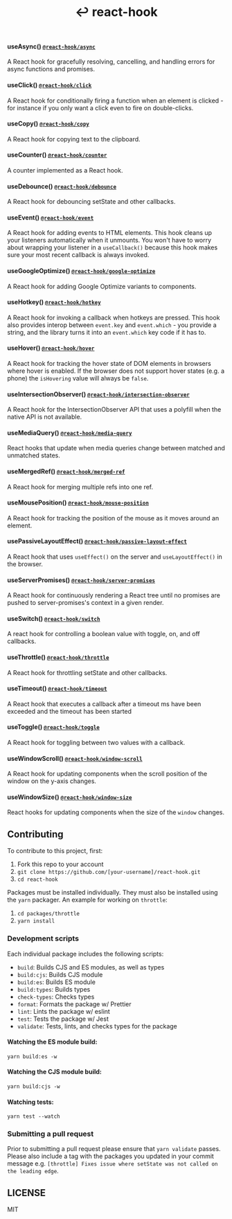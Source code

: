 <div align="center">
  <h1 align="center">
    ↩ react-hook
    <br>
    <br>
  </h1>
</div>

#### useAsync() [`@react-hook/async`](packages/async)

A React hook for gracefully resolving, cancelling, and handling errors for async functions
and promises.

#### useClick() [`@react-hook/click`](packages/click)

A React hook for conditionally firing a function when an element is
clicked - for instance if you only want a click even to fire on
double-clicks.

#### useCopy() [`@react-hook/copy`](packages/copy)

A React hook for copying text to the clipboard.

#### useCounter() [`@react-hook/counter`](packages/counter)

A counter implemented as a React hook.

#### useDebounce() [`@react-hook/debounce`](packages/debounce)

A React hook for debouncing setState and other callbacks.

#### useEvent() [`@react-hook/event`](packages/event)

A React hook for adding events to HTML elements. This hook cleans up your listeners
automatically when it unmounts. You won't have to worry about wrapping your
listener in a `useCallback()` because this hook makes sure your most recent callback
is always invoked.

#### useGoogleOptimize() [`@react-hook/google-optimize`](packages/google-optimize)

A React hook for adding Google Optimize variants to components.

#### useHotkey() [`@react-hook/hotkey`](packages/hotkey)

A React hook for invoking a callback when hotkeys are pressed. This hook also
provides interop between `event.key` and `event.which` - you provide a string, and
the library turns it into an `event.which` key code if it has to.

#### useHover() [`@react-hook/hover`](packages/hover)

A React hook for tracking the hover state of DOM elements in browsers
where hover is enabled. If the browser does not support hover states
(e.g. a phone) the `isHovering` value will always be `false`.

#### useIntersectionObserver() [`@react-hook/intersection-observer`](packages/intersection-observer)

A React hook for the IntersectionObserver API that uses a polyfill when the native API is not available.

#### useMediaQuery() [`@react-hook/media-query`](packages/media-query)

React hooks that update when media queries change between matched and unmatched states.

#### useMergedRef() [`@react-hook/merged-ref`](packages/merged-ref)

A React hook for merging multiple refs into one ref.

#### useMousePosition() [`@react-hook/mouse-position`](packages/mouse-position)

A React hook for tracking the position of the mouse as it moves around
an element.

#### usePassiveLayoutEffect() [`@react-hook/passive-layout-effect`](packages/passive-layout-effect)

A React hook that uses `useEffect()` on the server and `useLayoutEffect()` in the browser.

#### useServerPromises() [`@react-hook/server-promises`](packages/server-promises)

A React hook for continuously rendering a React tree until no promises are pushed to server-promises's
context in a given render.

#### useSwitch() [`@react-hook/switch`](packages/switch)

A react hook for controlling a boolean value with toggle, on, and off callbacks.

#### useThrottle() [`@react-hook/throttle`](packages/throttle)

A React hook for throttling setState and other callbacks.

#### useTimeout() [`@react-hook/timeout`](packages/timeout)

A React hook that executes a callback after a timeout ms have been exceeded and the timeout has been started

#### useToggle() [`@react-hook/toggle`](packages/toggle)

A React hook for toggling between two values with a callback.

#### useWindowScroll() [`@react-hook/window-scroll`](packages/window-scroll)

A React hook for updating components when the scroll position of the window
on the y-axis changes.

#### useWindowSize() [`@react-hook/window-size`](packages/window-size)

React hooks for updating components when the size of the `window`
changes.

## Contributing

To contribute to this project, first:

1. Fork this repo to your account
2. `git clone https://github.com/[your-username]/react-hook.git`
3. `cd react-hook`

Packages must be installed individually. They must also be installed using the `yarn` packager. An example for working on `throttle`:

1. `cd packages/throttle`
2. `yarn install`

### Development scripts

Each individual package includes the following scripts:

- `build`: Builds CJS and ES modules, as well as types
- `build:cjs`: Builds CJS module
- `build:es`: Builds ES module
- `build:types`: Builds types
- `check-types`: Checks types
- `format`: Formats the package w/ Prettier
- `lint`: Lints the package w/ eslint
- `test`: Tests the package w/ Jest
- `validate`: Tests, lints, and checks types for the package

#### Watching the ES module build:

`yarn build:es -w`

#### Watching the CJS module build:

`yarn build:cjs -w`

#### Watching tests:

`yarn test --watch`

### Submitting a pull request

Prior to submitting a pull request please ensure that `yarn validate` passes. Please also include a tag with the packages you updated in your commit message e.g. `[throttle] Fixes issue where setState was not called on the leading edge`.

## LICENSE

MIT
